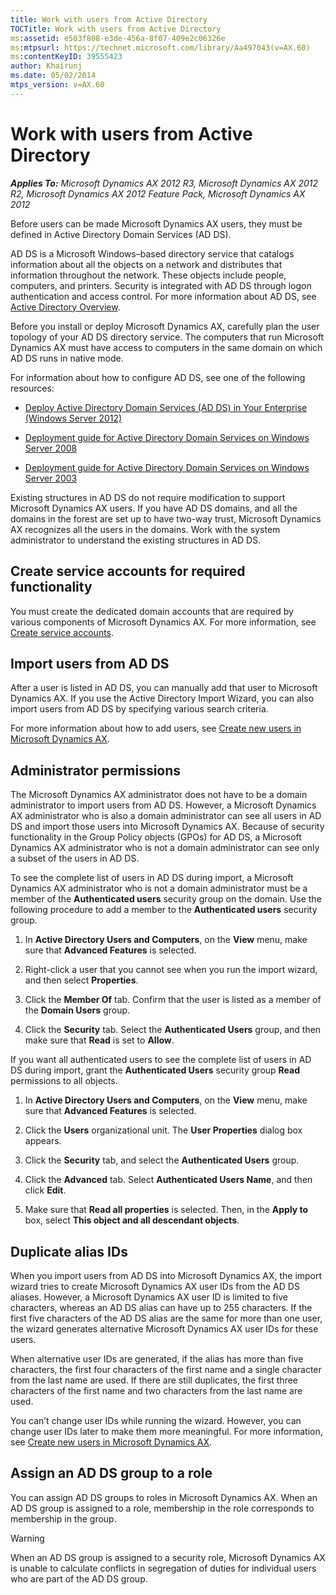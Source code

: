 ```yaml
---
title: Work with users from Active Directory
TOCTitle: Work with users from Active Directory
ms:assetid: e503f808-e3de-456a-8f07-409e2c06326e
ms:mtpsurl: https://technet.microsoft.com/library/Aa497043(v=AX.60)
ms:contentKeyID: 39555423
author: Khairunj
ms.date: 05/02/2014
mtps_version: v=AX.60
---
```


# Work with users from Active Directory 


_**Applies To:** Microsoft Dynamics AX 2012 R3, Microsoft Dynamics AX 2012 R2, Microsoft Dynamics AX 2012 Feature Pack, Microsoft Dynamics AX 2012_

Before users can be made Microsoft Dynamics AX users, they must be defined in Active Directory Domain Services (AD DS).

AD DS is a Microsoft Windows–based directory service that catalogs information about all the objects on a network and distributes that information throughout the network. These objects include people, computers, and printers. Security is integrated with AD DS through logon authentication and access control. For more information about AD DS, see [Active Directory Overview](https://go.microsoft.com/fwlink/?linkid=47868).

Before you install or deploy Microsoft Dynamics AX, carefully plan the user topology of your AD DS directory service. The computers that run Microsoft Dynamics AX must have access to computers in the same domain on which AD DS runs in native mode.

For information about how to configure AD DS, see one of the following resources:

  - [Deploy Active Directory Domain Services (AD DS) in Your Enterprise (Windows Server 2012)](http://technet.microsoft.com/en-us/library/hh472160.aspx)

  - [Deployment guide for Active Directory Domain Services on Windows Server 2008](https://go.microsoft.com/fwlink/?linkid=164995)

  - [Deployment guide for Active Directory Domain Services on Windows Server 2003](https://go.microsoft.com/fwlink/?linkid=164994)

Existing structures in AD DS do not require modification to support Microsoft Dynamics AX users. If you have AD DS domains, and all the domains in the forest are set up to have two-way trust, Microsoft Dynamics AX recognizes all the users in the domains. Work with the system administrator to understand the existing structures in AD DS.

## Create service accounts for required functionality

You must create the dedicated domain accounts that are required by various components of Microsoft Dynamics AX. For more information, see [Create service accounts](create-service-accounts.md).

## Import users from AD DS

After a user is listed in AD DS, you can manually add that user to Microsoft Dynamics AX. If you use the Active Directory Import Wizard, you can also import users from AD DS by specifying various search criteria.

For more information about how to add users, see [Create new users in Microsoft Dynamics AX](create-new-users-in-microsoft-dynamics-ax.md).

## Administrator permissions

The Microsoft Dynamics AX administrator does not have to be a domain administrator to import users from AD DS. However, a Microsoft Dynamics AX administrator who is also a domain administrator can see all users in AD DS and import those users into Microsoft Dynamics AX. Because of security functionality in the Group Policy objects (GPOs) for AD DS, a Microsoft Dynamics AX administrator who is not a domain administrator can see only a subset of the users in AD DS.

To see the complete list of users in AD DS during import, a Microsoft Dynamics AX administrator who is not a domain administrator must be a member of the **Authenticated users** security group on the domain. Use the following procedure to add a member to the **Authenticated users** security group.

1.  In **Active Directory Users and Computers**, on the **View** menu, make sure that **Advanced Features** is selected.

2.  Right-click a user that you cannot see when you run the import wizard, and then select **Properties**.

3.  Click the **Member Of** tab. Confirm that the user is listed as a member of the **Domain Users** group.

4.  Click the **Security** tab. Select the **Authenticated Users** group, and then make sure that **Read** is set to **Allow**.

If you want all authenticated users to see the complete list of users in AD DS during import, grant the **Authenticated Users** security group **Read** permissions to all objects.

1.  In **Active Directory Users and Computers**, on the **View** menu, make sure that **Advanced Features** is selected.

2.  Click the **Users** organizational unit. The **User Properties** dialog box appears.

3.  Click the **Security** tab, and select the **Authenticated Users** group.

4.  Click the **Advanced** tab. Select **Authenticated Users Name**, and then click **Edit**.

5.  Make sure that **Read all properties** is selected. Then, in the **Apply to** box, select **This object and all descendant objects**.

## Duplicate alias IDs

When you import users from AD DS into Microsoft Dynamics AX, the import wizard tries to create Microsoft Dynamics AX user IDs from the AD DS aliases. However, a Microsoft Dynamics AX user ID is limited to five characters, whereas an AD DS alias can have up to 255 characters. If the first five characters of the AD DS alias are the same for more than one user, the wizard generates alternative Microsoft Dynamics AX user IDs for these users.

When alternative user IDs are generated, if the alias has more than five characters, the first four characters of the first name and a single character from the last name are used. If there are still duplicates, the first three characters of the first name and two characters from the last name are used.

You can’t change user IDs while running the wizard. However, you can change user IDs later to make them more meaningful. For more information, see [Create new users in Microsoft Dynamics AX](create-new-users-in-microsoft-dynamics-ax.md).

## Assign an AD DS group to a role

You can assign AD DS groups to roles in Microsoft Dynamics AX. When an AD DS group is assigned to a role, membership in the role corresponds to membership in the group.


> [!WARNING]
> <P>When an AD DS group is assigned to a security role, Microsoft Dynamics AX is unable to calculate conflicts in segregation of duties for individual users who are part of the AD DS group.</P>


  


